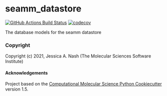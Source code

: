 seamm_datastore
==============================
[//]: # (Badges)
[![GitHub Actions Build Status](https://github.com/REPLACE_WITH_OWNER_ACCOUNT/seamm_datastore/workflows/CI/badge.svg)](https://github.com/REPLACE_WITH_OWNER_ACCOUNT/seamm_datastore/actions?query=workflow%3ACI)
[![codecov](https://codecov.io/gh/REPLACE_WITH_OWNER_ACCOUNT/seamm_datastore/branch/master/graph/badge.svg)](https://codecov.io/gh/REPLACE_WITH_OWNER_ACCOUNT/seamm_datastore/branch/master)


The database models for the seamm datastore

### Copyright

Copyright (c) 2021, Jessica A. Nash (The Molecular Sciences Software Institute)


#### Acknowledgements
 
Project based on the 
[Computational Molecular Science Python Cookiecutter](https://github.com/molssi/cookiecutter-cms) version 1.5.
